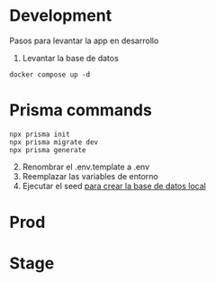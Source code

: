 # Development
Pasos para levantar la app en desarrollo

1. Levantar la base de datos
```
docker compose up -d
```
# Prisma commands
```
npx prisma init
npx prisma migrate dev
npx prisma generate
```
2. Renombrar el .env.template a .env
3. Reemplazar las variables de entorno
4. Ejecutar el seed [para crear la base de datos local](localhost:3000/api/seed)

# Prod


# Stage